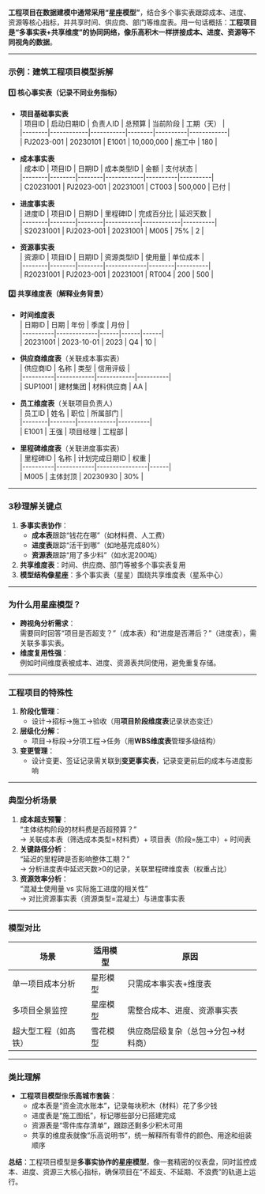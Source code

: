 
**工程项目在数据建模中通常采用“星座模型”**，结合多个事实表跟踪成本、进度、资源等核心指标，并共享时间、供应商、部门等维度表。用一句话概括：**工程项目是“多事实表+共享维度”的协同网络，像乐高积木一样拼接成本、进度、资源等不同视角的数据**。

---

### **示例：建筑工程项目模型拆解**
#### 1️⃣ **核心事实表（记录不同业务指标）**
- **项目基础事实表**  
  | 项目ID | 启动日期ID | 负责人ID | 总预算 | 当前阶段 | 工期（天） |  
  |--------|------------|-----------|--------|----------|------------|  
  | PJ2023-001 | 20230101 | E1001     | 10,000,000 | 施工中   | 180        |  

- **成本事实表**  
  | 成本ID | 项目ID | 日期ID | 成本类型ID | 金额     | 支付状态 |  
  |--------|--------|--------|------------|----------|----------|  
  | C20231001 | PJ2023-001 | 20231001 | CT003     | 500,000  | 已付     |  

- **进度事实表**  
  | 进度ID | 项目ID | 日期ID | 里程碑ID | 完成百分比 | 延迟天数 |  
  |--------|--------|--------|-----------|------------|----------|  
  | S20231001 | PJ2023-001 | 20231001 | M005      | 75%        | 2        |  

- **资源事实表**  
  | 资源ID | 项目ID | 日期ID | 资源类型ID | 使用量 | 单位成本 |  
  |--------|--------|--------|-------------|--------|----------|  
  | R20231001 | PJ2023-001 | 20231001 | RT004      | 200    | 500      |  

#### 2️⃣ **共享维度表（解释业务背景）**
- **时间维度表**  
  | 日期ID   | 日期        | 年份 | 季度 | 月份 |  
  |----------|-------------|------|------|------|  
  | 20231001 | 2023-10-01  | 2023 | Q4   | 10   |  

- **供应商维度表**（关联成本事实表）  
  | 供应商ID | 名称       | 类型       | 信用评级 |  
  |----------|------------|------------|----------|  
  | SUP1001  | 建材集团   | 材料供应商 | AA       |  

- **员工维度表**（关联项目负责人）  
  | 员工ID | 姓名   | 职位       | 所属部门 |  
  |--------|--------|------------|----------|  
  | E1001  | 王强   | 项目经理   | 工程部   |  

- **里程碑维度表**（关联进度事实表）  
  | 里程碑ID | 名称       | 计划完成日期ID | 权重 |  
  |----------|------------|----------------|------|  
  | M005     | 主体封顶   | 20230930       | 30%  |  

---

### **3秒理解关键点**  
1. **多事实表协作**：  
   - **成本表**跟踪“钱花在哪”（如材料费、人工费）  
   - **进度表**跟踪“活干到哪”（如地基完成80%）  
   - **资源表**跟踪“用了多少料”（如水泥200吨）  
2. **共享维度表**：时间、供应商、部门等被多个事实表复用  
3. **模型结构像星座**：多个事实表（星星）围绕共享维度表（星系中心）  

---

### **为什么用星座模型？**  
- **跨视角分析需求**：  
  需要同时回答“项目是否超支？”（成本表）和“进度是否滞后？”（进度表），需关联多事实表。  
- **维度复用性强**：  
  例如时间维度表被成本、进度、资源表共同使用，避免重复存储。  

---

### **工程项目的特殊性**  
1. **阶段化管理**：  
   - 设计→招标→施工→验收（用**项目阶段维度表**记录状态变迁）  
2. **层级化分解**：  
   - 项目→标段→分项工程→任务（用**WBS维度表**管理多级结构）  
3. **变更管理**：  
   - 设计变更、签证记录需关联到**变更事实表**，记录变更前后的成本与进度影响  

---

### **典型分析场景**  
1. **成本超支预警**：  
   “主体结构阶段的材料费是否超预算？”  
   → 关联成本表（筛选成本类型=材料费）+ 项目表（阶段=施工中）+ 时间表  
2. **关键路径分析**：  
   “延迟的里程碑是否影响整体工期？”  
   → 分析进度表中延迟天数>0的记录，关联里程碑维度表（权重占比）  
3. **资源效率分析**：  
   “混凝土使用量 vs 实际施工进度的相关性”  
   → 对比资源事实表（资源类型=混凝土）与进度事实表  

---

### **模型对比**  
| **场景**       | **适用模型** | **原因**                     |  
|----------------|--------------|------------------------------|  
| 单一项目成本分析 | 星形模型     | 只需成本事实表+维度表         |  
| 多项目全景监控 | 星座模型     | 需整合成本、进度、资源事实表  |  
| 超大型工程（如高铁） | 雪花模型   | 供应商层级复杂（总包→分包→材料商） |  

---

### **类比理解**  
- **工程项目模型**像**乐高城市套装**：  
  - 成本表是“资金流水账本”，记录每块积木（材料）花了多少钱  
  - 进度表是“施工图纸”，标记哪些部分已搭建完成  
  - 资源表是“零件库存清单”，跟踪还剩多少积木可用  
  - 共享的维度表就像“乐高说明书”，统一解释所有零件的颜色、用途和组装顺序  

**总结**：工程项目模型是**多事实协作的星座模型**，像一套精密的仪表盘，同时监控成本、进度、资源三大核心指标，确保项目在“不超支、不延期、不浪费”的轨道上运行。